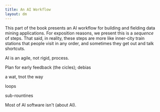 ```yaml
---
title: An AI Workflow
layout: dm
---
```


This part of the book presents an AI workflow for building and fielding data mining applications. For exposition reasons, we present this is a _sequence_ of steps. That said, in
reality, these steps are more like inner-city train stations that people visit in any order, and sometimes they get out and talk shortcuts.

AI is an  agile, not rigid, process.

Plan for early feedback (the cicles); debias

a wat, tnot the way

loops

sub-rountines

Most of AI software isn't (about AI).

